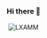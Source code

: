 ### Hi there 👋
<p>&nbsp;<img align="center" src="https://github-readme-stats.vercel.app/api?username=LXAMM&show_icons=true&locale=en" alt="LXAMM" /></p>
<!--
**LXAMM/LXAMM** is a ✨ _special_ ✨ repository because its `README.md` (this file) appears on your GitHub profile.

Here are some ideas to get you started:

- 🔭 I’m currently working on ...
- 🌱 I’m currently learning ...
- 👯 I’m looking to collaborate on ...
- 🤔 I’m looking for help with ...
- 💬 Ask me about ...
- 📫 How to reach me: ...
- 😄 Pronouns: ...
- ⚡ Fun fact: ...
-->
